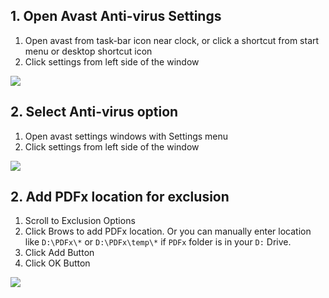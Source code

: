 ## 1. Open Avast Anti-virus Settings

1. Open avast from task-bar icon near clock, or click a shortcut from start menu or desktop shortcut icon
2. Click settings from left side of the window

![](img/avast/1.png)

## 2. Select Anti-virus option

1. Open avast settings windows with Settings menu
2. Click settings from left side of the window

![](img/avast/2.png)

## 2. Add PDFx location for exclusion

1. Scroll to Exclusion Options
2. Click Brows to add PDFx location. Or you can manually enter location like ```D:\PDFx\*``` or ```D:\PDFx\temp\*``` if ``PDFx`` folder is in your ``D:`` Drive.
3. Click Add Button
4. Click OK Button

![](img/avast/3.png)
